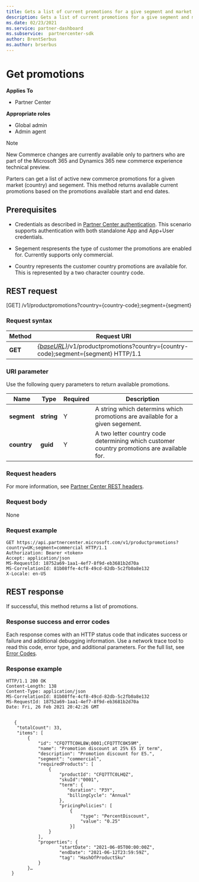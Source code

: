 ```yaml
---
title: Gets a list of current promotions for a give segment and market
description: Gets a list of current promotions for a give segment and market.
ms.date: 02/23/2021
ms.service: partner-dashboard
ms.subservice:  partnercenter-sdk
author: BrentSerbus
ms.author: brserbus
---
```


# Get promotions

**Applies To**

- Partner Center

**Appropriate roles**

- Global admin
- Admin agent

> [!Note] 
> New Commerce changes are currently available only to partners who are part of the Microsoft 365 and Dynamics 365 new commerce experience technical preview.

Parters can get a list of active new commerce promotions for a given market (country) and segement. This method returns available current promotions based on the promotions available start and end dates.

## Prerequisites

- Credentials as described in [Partner Center authentication](partner-center-authentication.md). This scenario supports authentication with both standalone App and App+User credentials.

- Segement respresents the type of customer the promotions are enabled for. Currently supports only commercial.

- Country represents the customer country promotions are available for. This is represented by a two character country code.

## REST request
[GET] /v1/productpromotions?country={country-code};segment={segment}
### Request syntax

| Method   | Request URI                                                                                                                         |
|----------|-------------------------------------------------------------------------------------------------------------------------------------|
| **GET**  | [*{baseURL}*](partner-center-rest-urls.md)/v1/productpromotions?country={country-code};segment={segment} HTTP/1.1 |

### URI parameter

Use the following query parameters to return available promotions.

| Name                    | Type     | Required | Description                                       |
|-------------------------|----------|----------|---------------------------------------------------|
| **segment**  | **string** | Y        | A string which determins which promotions are available for a given segement.             |
| **country** | **guid** | Y        | A two letter country code determining which customer country promotions are available for. |

### Request headers

For more information, see [Partner Center REST headers](headers.md).

### Request body

None

### Request example

```http
GET https://api.partnercenter.microsoft.com/v1/productpromotions?country=UK;segment=commercial HTTP/1.1
Authorization: Bearer <token>
Accept: application/json
MS-RequestId: 18752a69-1aa1-4ef7-8f9d-eb3681b2d70a
MS-CorrelationId: 81b08ffe-4cf8-49cd-82db-5c2fb0a8e132
X-Locale: en-US
```

## REST response

If successful, this method returns a list of promotions.

### Response success and error codes

Each response comes with an HTTP status code that indicates success or failure and additional debugging information. Use a network trace tool to read this code, error type, and additional parameters. For the full list, see [Error Codes](error-codes.md).

### Response example

```http
HTTP/1.1 200 OK
Content-Length: 138
Content-Type: application/json
MS-CorrelationId: 81b08ffe-4cf8-49cd-82db-5c2fb0a8e132
MS-RequestId: 18752a69-1aa1-4ef7-8f9d-eb3681b2d70a
Date: Fri, 26 Feb 2021 20:42:26 GMT


   {
    "totalCount": 33,
    "items": [
        {
            "id": "CFQ7TTC0HL8W;0001;CFQ7TTC0K59M",
            "name": "Promotion discount at 25% E5 1Y term",
            "description": "Promotion discount for E5.",
            "segment": "commercial",
            "requiredProducts": [
                {
                    "productId": "CFQ7TTC0LHQZ",
                    "skuId":"0001",
                    "term": {
                       "duration": "P3Y",
                       "billingCycle": "Annual"
                    },
                    "pricingPolicies": [
                        {
                            "type": "PercentDiscount",
                            "value": "0.25"
                        }]
                }
            ],
            "properties": {
                    "startDate": "2021-06-05T00:00:00Z",
                    "endDate": "2021-06-12T23:59:59Z",
                    "tag": "HashOfProductSku"
            }
        }…
  }
